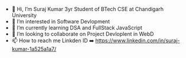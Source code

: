 - 👋 Hi, I’m Suraj Kumar 3yr Student of BTech CSE at Chandigarh University
- 👀 I’m interested in Software Devlopment
- 🌱 I’m currently learning DSA and FullStack JavaScript
- 💞️ I’m looking to collaborate on Project Devloplent in WebD
- 📫 How to reach me Linkden ID ➡️ https://www.linkedin.com/in/suraj-kumar-1a525a1a7/

<!---
--->
